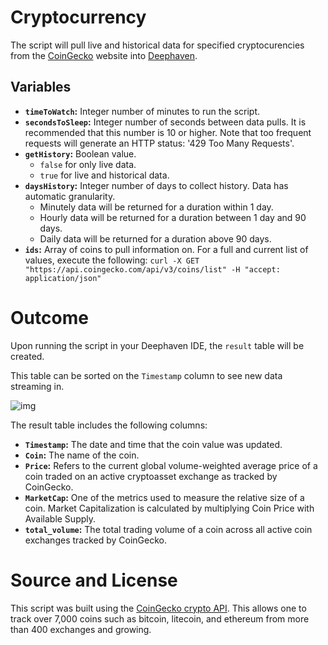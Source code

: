 # Cryptocurrency

The script will pull live and historical data for specified cryptocurencies from the [CoinGecko](https://www.coingecko.com/) website into [Deephaven](https://github.com/deephaven/deephaven-core).

## Variables
- **`timeToWatch`:** Integer number of minutes to run the script.
- **`secondsToSleep`:** Integer number of seconds between data pulls.  It is recommended that this number is 10 or higher. Note that too frequent requests will generate an HTTP status: '429 Too Many Requests'.
- **`getHistory`:** Boolean value.
   -  `false` for only live data.
   -  `true` for live and historical data.
- **`daysHistory`:** Integer number of days to collect history. Data has automatic granularity. 
   - Minutely data will be returned for a duration within 1 day.
   - Hourly data will be returned for a duration between 1 day and 90 days.
   - Daily data will be returned for a duration above 90 days.
- **`ids`:** Array of coins to pull information on. For a full and current list of values, execute the following: `curl -X GET "https://api.coingecko.com/api/v3/coins/list" -H "accept: application/json"`

# Outcome

Upon running the script in your Deephaven IDE, the `result` table will be created.  

This table can be sorted on the `Timestamp` column to see new data streaming in.

![img](./crypto1.png)

The result table includes the following columns:

- **`Timestamp`:** The date and time that the coin value was updated.
- **`Coin`:** The name of the coin.
- **`Price`:** Refers to the current global volume-weighted average price of a coin traded on an active cryptoasset exchange as tracked by CoinGecko.
- **`MarketCap`:** One of the metrics used to measure the relative size of a coin. Market Capitalization is calculated by multiplying Coin Price with Available Supply.
- **`total_volume`:** The total trading volume of a coin across all active coin exchanges tracked by CoinGecko.


# Source and License

This script was built using the [CoinGecko crypto API](https://www.coingecko.com/).  This allows one to track over 7,000 coins such as bitcoin, litecoin, and ethereum from more than 400 exchanges and growing.
